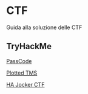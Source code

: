 # CTF
Guida alla soluzione delle CTF

## TryHackMe

[PassCode](https://github.com/damarant/CTF/blob/main/PassCode.md)

[Plotted TMS](https://github.com/damarant/CTF/blob/main/Plotted%20TMS.md)

[HA Jocker CTF](https://github.com/damarant/CTF/blob/main/HA%20Joker%20CTF.md)


